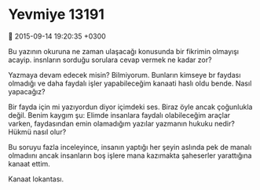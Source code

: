 Yevmiye 13191 
=============

:date: 2015-09-14 19:20:35 +0300

Bu yazının okuruna ne zaman ulaşacağı konusunda bir fikrimin olmayışı
acayip. insnların sorduğu sorulara cevap vermek ne kadar zor?

Yazmaya devam edecek misin? Bilmiyorum. Bunların kimseye br faydası
olmadığı ve daha faydalı işler yapabileceğim kanaati haslı oldu
bende. Nasıl yapacağız?

Bir fayda için mi yazıyordun diyor içimdeki ses. Biraz öyle ancak
çoğunlukla değil. Benim kaygım şu: Elimde insanlara faydalı
olabileceğim araçlar varken, faydasından emin olamadığım yazılar
yazmanın hukuku nedir? Hükmü nasıl olur?

Bu soruyu fazla inceleyince, insanın yaptığı her şeyin aslında pek de
manalı olmadıını ancak insanların boş işlere mana kazımakta şaheserler
yarattığına kanaat ettim.

Kanaat lokantası. 


